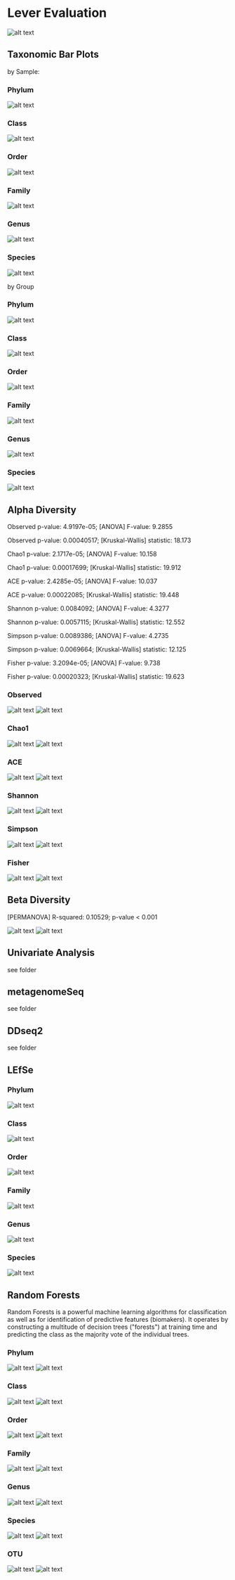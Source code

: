 # Lever Evaluation

 ![alt text](/MicrobiomAnalysis/Lever-all/norm_libsizes_0_1.png)

## Taxonomic Bar Plots

by Sample:

### Phylum

 ![alt text](/MicrobiomAnalysis/Lever-all/TaxBars/2_1.png)

### Class

 ![alt text](/MicrobiomAnalysis/Lever-all/TaxBars/3_1.png)

### Order

 ![alt text](/MicrobiomAnalysis/Lever-all/TaxBars/4_1.png)

### Family

 ![alt text](/MicrobiomAnalysis/Lever-all/TaxBars/5_1.png)

### Genus

 ![alt text](/MicrobiomAnalysis/Lever-all/TaxBars/6_1.png)

### Species

 ![alt text](/MicrobiomAnalysis/Lever-all/TaxBars/7_1.png)

by Group

### Phylum

 ![alt text](/MicrobiomAnalysis/Lever-all/TaxBars/g2_1.png)

### Class

 ![alt text](/MicrobiomAnalysis/Lever-all/TaxBars/g3_1.png)

### Order

 ![alt text](/MicrobiomAnalysis/Lever-all/TaxBars/g4_1.png)

### Family

 ![alt text](/MicrobiomAnalysis/Lever-all/TaxBars/g5_1.png)

### Genus

 ![alt text](/MicrobiomAnalysis/Lever-all/TaxBars/g6_1.png)

### Species

 ![alt text](/MicrobiomAnalysis/Lever-all/TaxBars/g7_1.png)


## Alpha Diversity

Observed	p-value: 4.9197e-05; [ANOVA] F-value: 9.2855

Observed	p-value: 0.00040517; [Kruskal-Wallis] statistic: 18.173

Chao1	p-value: 2.1717e-05; [ANOVA] F-value: 10.158

Chao1	p-value: 0.00017699; [Kruskal-Wallis] statistic: 19.912

ACE	p-value: 2.4285e-05; [ANOVA] F-value: 10.037

ACE	p-value: 0.00022085; [Kruskal-Wallis] statistic: 19.448

Shannon	p-value: 0.0084092; [ANOVA] F-value: 4.3277

Shannon	p-value: 0.0057115; [Kruskal-Wallis] statistic: 12.552

Simpson	p-value: 0.0089386; [ANOVA] F-value: 4.2735

Simpson	p-value: 0.0069664; [Kruskal-Wallis] statistic: 12.125

Fisher	p-value: 3.2094e-05; [ANOVA] F-value: 9.738

Fisher	p-value: 0.00020323; [Kruskal-Wallis] statistic: 19.623

### Observed

 ![alt text](/MicrobiomAnalysis/Lever-all/Alphadiversity/Observed_1.png)
 ![alt text](/MicrobiomAnalysis/Lever-all/Alphadiversity/gObserved_1.png)

### Chao1

 ![alt text](/MicrobiomAnalysis/Lever-all/Alphadiversity/Chao1_1.png)
 ![alt text](/MicrobiomAnalysis/Lever-all/Alphadiversity/gChao1_1.png)

### ACE

 ![alt text](/MicrobiomAnalysis/Lever-all/Alphadiversity/ACE_1.png)
 ![alt text](/MicrobiomAnalysis/Lever-all/Alphadiversity/gACE_1.png)

### Shannon

 ![alt text](/MicrobiomAnalysis/Lever-all/Alphadiversity/Shannon_1.png)
 ![alt text](/MicrobiomAnalysis/Lever-all/Alphadiversity/gShannon_1.png)

### Simpson

 ![alt text](/MicrobiomAnalysis/Lever-all/Alphadiversity/Simpson_1.png)
 ![alt text](/MicrobiomAnalysis/Lever-all/Alphadiversity/gSimpson_1.png)

### Fisher

 ![alt text](/MicrobiomAnalysis/Lever-all/Alphadiversity/Fisher_1.png)
 ![alt text](/MicrobiomAnalysis/Lever-all/Alphadiversity/gFisher_1.png)


## Beta Diversity

[PERMANOVA] R-squared: 0.10529; p-value < 0.001

 ![alt text](/MicrobiomAnalysis/Lever-all/BetaDiverity/PCoA_1.png)
 ![alt text](/MicrobiomAnalysis/Lever-all/BetaDiverity/MNDS_1.png)

## Univariate Analysis

see folder

## metagenomeSeq

see folder

## DDseq2

see folder

## LEfSe

### Phylum

 ![alt text](/MicrobiomAnalysis/Lever-all/LEfSe/2_1.png)

### Class

 ![alt text](/MicrobiomAnalysis/Lever-all/LEfSe/3_1.png)

### Order

 ![alt text](/MicrobiomAnalysis/Lever-all/LEfSe/4_1.png)

### Family

 ![alt text](/MicrobiomAnalysis/Lever-all/LEfSe/5_1.png)

### Genus

 ![alt text](/MicrobiomAnalysis/Lever-all/LEfSe/6_1.png)

### Species

 ![alt text](/MicrobiomAnalysis/Lever-all/LEfSe/7_1.png)

## Random Forests

Random Forests is a powerful machine learning algorithms for classification as well as for identification of predictive features (biomakers). It operates by constructing a multitude of decision trees ("forests") at training time and predicting the class as the majority vote of the individual trees.

### Phylum

 ![alt text](/MicrobiomAnalysis/Lever-all/RandomForests/c2_1.png)
 ![alt text](/MicrobiomAnalysis/Lever-all/RandomForests/f2_1.png)

### Class

 ![alt text](/MicrobiomAnalysis/Lever-all/RandomForests/c3_1.png)
 ![alt text](/MicrobiomAnalysis/Lever-all/RandomForests/f3_1.png)

### Order

 ![alt text](/MicrobiomAnalysis/Lever-all/RandomForests/c4_1.png)
 ![alt text](/MicrobiomAnalysis/Lever-all/RandomForests/f4_1.png)

### Family

 ![alt text](/MicrobiomAnalysis/Lever-all/RandomForests/c5_1.png)
 ![alt text](/MicrobiomAnalysis/Lever-all/RandomForests/f5_1.png)

### Genus

 ![alt text](/MicrobiomAnalysis/Lever-all/RandomForests/c6_1.png)
 ![alt text](/MicrobiomAnalysis/Lever-all/RandomForests/f6_1.png)

### Species

 ![alt text](/MicrobiomAnalysis/Lever-all/RandomForests/c7_1.png)
 ![alt text](/MicrobiomAnalysis/Lever-all/RandomForests/f7_1.png)

### OTU

 ![alt text](/MicrobiomAnalysis/Lever-all/RandomForests/c8_1.png)
 ![alt text](/MicrobiomAnalysis/Lever-all/RandomForests/f8_1.png)

